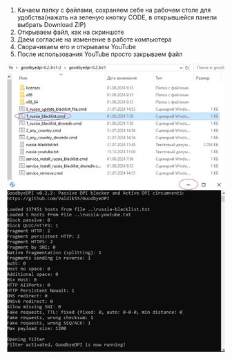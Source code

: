 1. Качаем папку с файлами, сохраняем себе на рабочем столе для удобства(нажать на зеленую кнопку CODE, в открывшейся панели выбрать Download ZIP)
2. Открываем файл, как на скриншоте
3. Даем согласие на изменение в работе компьютера 
4. Сворачиваем его и открываем YouTube
5. После использования YouTube просто закрываем файл

<html> 
<img src="/swan.jpg">
</html>
